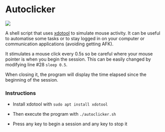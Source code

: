 # Autoclicker
![](https://user-images.githubusercontent.com/91064070/148111392-f6937c4d-6966-4c69-a313-b4050f94fa4c.png)

A shell script that uses [xdotool](https://manpages.ubuntu.com/manpages/trusty/man1/xdotool.1.html) to simulate mouse activity. It can be useful to automatise some tasks or to stay logged in on your computer or communication applications (avoiding getting AFK).

It stimulates a mouse click every 0.5s so be careful where your mouse pointer is when you begin the session. This can be easily changed by modifying line #28 ```sleep 0.5```.

When closing it, the program will display the time elapsed since the beginning of the session.

### Instructions

* Install xdotool with ```sudo apt install xdotool```

* Then execute the program with ```./autoclicker.sh```

* Press any key to begin a session and any key to stop it
